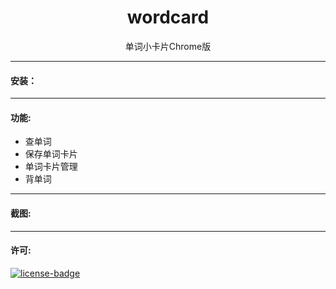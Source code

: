 <p align="center"></p>
<h1 align="center">wordcard</h1>
<p align="center">单词小卡片Chrome版</p>
<p align="center" style="display:none">
   <a href="https://github.com/solobat/wordcard/releases"><img src="https://img.shields.io/badge/lastest_version-2.0-blue.svg"></a>
   <a target="_blank" href="https://chrome.google.com/webstore/detail/dnkhdiodfglfckibnfcjbgddcgjgkacd"><img src="https://img.shields.io/badge/download-_chrome_webstore-brightgreen.svg"></a>
   <a href="http://owsjc7iz3.bkt.clouddn.com/wordcard-2.0.crx"><img src="https://img.shields.io/badge/download-_crx-brightgreen.svg"></a>
</p>

***

#### 安装：

---
#### 功能:
+ 查单词
+ 保存单词卡片
+ 单词卡片管理
+ 背单词

---
#### 截图:

---
#### 许可:
[![license-badge]][license-link]

<!-- Link -->
[version-badge]:    https://img.shields.io/badge/lastest_version-2.0-blue.svg
[version-link]:     https://github.com/solobat/wordcard
[chrome-badge]:     https://img.shields.io/badge/download-_chrome_webstore-brightgreen.svg
[chrome-link]:      https://chrome.google.com/webstore/detail/dnkhdiodfglfckibnfcjbgddcgjgkacd
[offline-badge]:    https://img.shields.io/badge/download-_crx-brightgreen.svg
[offline-link]:     http://owsjc7iz3.bkt.clouddn.com/wordcard-2.0.crx
[license-badge]:    https://img.shields.io/github/license/mashape/apistatus.svg
[license-link]:     https://opensource.org/licenses/MIT
